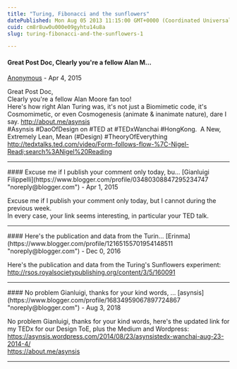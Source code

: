 ```yaml
---
title: "Turing, Fibonacci and the sunflowers"
datePublished: Mon Aug 05 2013 11:15:00 GMT+0000 (Coordinated Universal Time)
cuid: cm8r8uw0u000e09gyhtu14u8a
slug: turing-fibonacci-and-the-sunflowers-1

---
```



#### Great Post Doc, Clearly you're a fellow Alan M...
[Anonymous]( "noreply@blogger.com") - <time datetime="2015-04-02T05:25:05.225+02:00">Apr 4, 2015</time>

Great Post Doc,  
Clearly you're a fellow Alan Moore fan too!  
Here's how right Alan Turing was, it's not just a Biomimetic code, it's Cosmomimetic, or even Cosmogenesis (animate & inanimate nature), dare I say. http://about.me/asynsis  
#Asynsis #DaoOfDesign on #TED at #TEDxWanchai #HongKong.  A New, Extremely Lean, Mean (#Design) #TheoryOfEverything  
http://tedxtalks.ted.com/video/Form-follows-flow-%7C-Nigel-Readi;search%3ANigel%20Reading
<hr />
#### Excuse me if I publish your comment only today, bu...
[Gianluigi Filippelli](https://www.blogger.com/profile/03480308847295234747 "noreply@blogger.com") - <time datetime="2015-04-06T22:05:57.150+02:00">Apr 1, 2015</time>

Excuse me if I publish your comment only today, but I cannot during the previous week.  
In every case, your link seems interesting, in particular your TED talk.
<hr />
#### Here's the publication and data from the Turin...
[Erinma](https://www.blogger.com/profile/12165155701954148511 "noreply@blogger.com") - <time datetime="2016-12-25T12:17:46.401+01:00">Dec 0, 2016</time>

Here's the publication and data from the Turing's Sunflowers experiment: http://rsos.royalsocietypublishing.org/content/3/5/160091
<hr />
#### No problem Gianluigi, thanks for your kind words, ...
[asynsis](https://www.blogger.com/profile/16834959067897724867 "noreply@blogger.com") - <time datetime="2018-08-01T03:44:21.718+02:00">Aug 3, 2018</time>

No problem Gianluigi, thanks for your kind words, here's the updated link for my TEDx for our Design ToE, plus the Medium and Wordpress: https://asynsis.wordpress.com/2014/08/23/asynsistedx-wanchai-aug-23-2014-4/  
https://about.me/asynsis
<hr />
